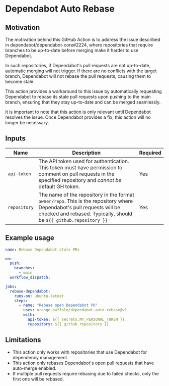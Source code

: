# Dependabot Auto Rebase

## Motivation

The motivation behind this GitHub Action is to address the issue described in dependabot/dependabot-core#2224,
where repositories that require branches to be up-to-date before merging make it harder to use Dependabot.

In such repositories, if Dependabot's pull requests are not up-to-date, automatic merging will not trigger. If
there are no conflicts with the target branch, Dependabot will not rebase the pull requests,
causing them to become stale.

This action provides a workaround to this issue by automatically requesting Dependabot
to rebase its stale pull requests upon pushing to the main branch,
ensuring that they stay up-to-date and can be merged seamlessly.

It is important to note that this action is only relevant until Dependabot resolves the issue.
Once Dependabot provides a fix, this action will no longer be necessary.

## Inputs

| Name         | Description                                                                                                                                                                               | Required |
|--------------|-------------------------------------------------------------------------------------------------------------------------------------------------------------------------------------------|----------|
| `api-token`  | The API token used for authentication. This token must have permission to comment on pull requests in the specified repository and *cannot be* default GH token.                          | Yes      |
| `repository` | The name of the repository in the format `owner/repo`. This is the repository where Dependabot's pull requests will be checked and rebased. Typically, should be `${{ github.repository }}` | Yes      |

## Example usage

```yaml
name: Rebase Dependabot stale PRs

on:
  push:
    branches:
      - main
  workflow_dispatch:

jobs:
  rebase-dependabot:
    runs-on: ubuntu-latest
    steps:
      - name: "Rebase open Dependabot PR"
        uses: orange-buffalo/dependabot-auto-rebase@v1
        with:
          api-token: ${{ secrets.MY_PERSONAL_TOKEN }}
          repository: ${{ github.repository }}
```

## Limitations

* This action only works with repositories that use Dependabot for dependency management.
* This action only rebases Dependabot's open pull requests that have auto-merge enabled.
* If multiple pull requests require rebasing due to failed checks, only the first one will be rebased.
